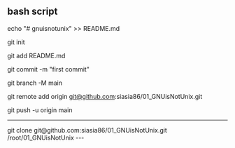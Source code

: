 bash script
---
echo "# gnuisnotunix" >> README.md

git init

git add README.md

git commit -m "first commit"

git branch -M main

git remote add origin git@github.com:siasia86/01_GNUisNotUnix.git

git push -u origin main

---

<!-- mkdir test01

cd test01

git init --!>

git clone git@github.com:siasia86/01_GNUisNotUnix.git /root/01_GNUisNotUnix

---
